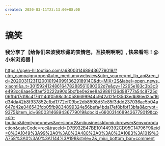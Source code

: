 ```yaml
---
created: 2020-03-11T23:13:00+08:00
---
```


# 搞笑

### 我分享了【给你们来波我珍藏的表情包，互换啊啊啊】, 快来看吧！@小米浏览器 | 

https://open-hl.toutiao.com/a6800314689436779019/?utm_campaign=open&utm_medium=webview&utm_source=mi_llq_api&req_id=202003112311200101940991362918914C&dt=MIX+2S&label=open_news_xiaomi&a_t=30159241248616478288561080362d7e&gy=12295e183c3b3c3e493cc6aae5dfaef20222a90d5bcfbe0e2ee8a39861136d98777a54c8725d06fbb17d18c4f76114df0598c3c0586699944c942a12fef35d3edb86ed2ac16d34da42b8f937852cfbd1772ef09bc2db8598d51e85f3ddd237036ac5b04a647d42e046543fcb05fb9834899324e56befa4bda17ef8bfbf13bfa8&crypt=9375&item_id=6800314689436779019&docid=6800314689436779019&cp=cn-toutiao&itemtype=news&version=2&mibusinessId=miuibrowser&env=production&cateCode=rec&traceId=D7B932B47BE101449392CD95C14796F9&eid=0%3A1049%3A99%3A0%3A0%3A480%3A0%3A0%3A1083%3A1019%3A758%3A0%3A0%3A1144%3A198&style=2&_miui_bottom_bar=comment